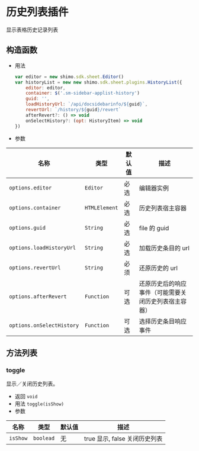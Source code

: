 # 历史列表插件

显示表格历史记录列表

## 构造函数

* 用法

  ```js
  var editor = new shimo.sdk.sheet.Editor()
  var historyList = new new shimo.sdk.sheet.plugins.HistoryList({
      editor: editor,
      container: $('.sm-sidebar-applist-history')
      guid: '',
      loadHistoryUrl: `/api/docsidebarinfo/${guid}`,
      revertUrl: `/history/${guid}/revert`
      afterRevert?: () => void 
      onSelectHistory?: (opt: HistoryItem) => void 
  })
  ```

* 参数

| 名称               | 类型      | 默认值  | 描述             |
| ------------------ | --------- | ------- | ---------------- |
| `options.editor` | `Editor` | 必选 | 编辑器实例 |
| `options.container` | `HTMLElement` | 必选 | 历史列表宿主容器 |
| `options.guid` | `String` | 必选 | file 的 guid |
| `options.loadHistoryUrl` | `String` | 必选 | 加载历史条目的 url |
| `options.revertUrl` | `String` | 必须 | 还原历史的 url |
| `options.afterRevert` | `Function` | 可选 | 还原历史后的响应事件（可能需要关闭历史列表宿主容器） |
| `options.onSelectHistory` | `Function` | 可选 | 选择历史条目响应事件|

## 方法列表

### toggle

显示／关闭历史列表。

* 返回 `void`
* 用法 `toggle(isShow)`
* 参数

| 名称                | 类型          | 默认值 | 描述         |
| ------------------- | ------------- | ------ | ------------ |
| `isShow`   | `boolead`      | 无     | true 显示, false 关闭历史列表    |